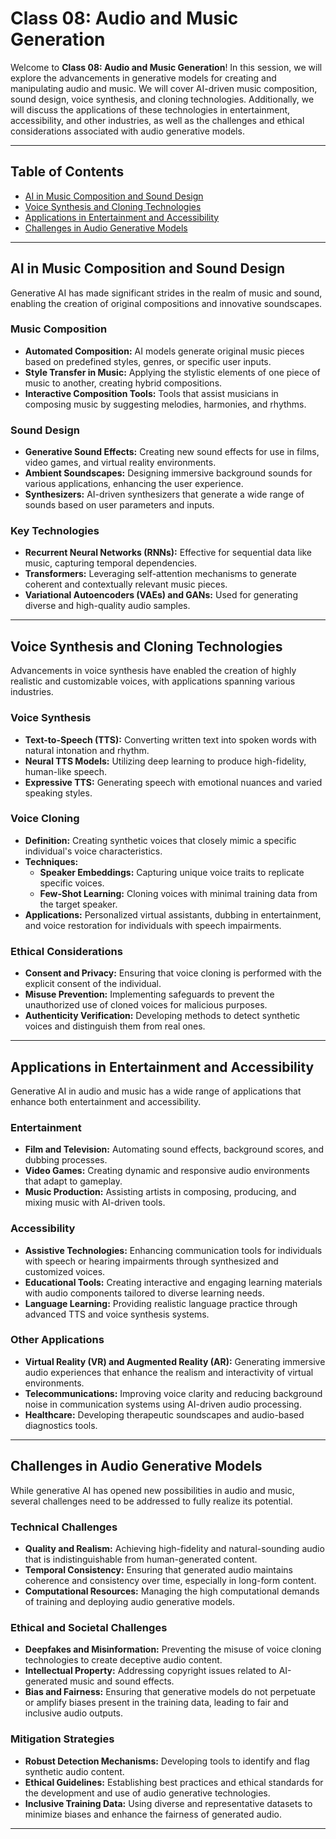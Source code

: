 # Class 08: Audio and Music Generation

Welcome to **Class 08: Audio and Music Generation**! In this session, we will explore the advancements in generative models for creating and manipulating audio and music. We will cover AI-driven music composition, sound design, voice synthesis, and cloning technologies. Additionally, we will discuss the applications of these technologies in entertainment, accessibility, and other industries, as well as the challenges and ethical considerations associated with audio generative models.

---

## Table of Contents

- [AI in Music Composition and Sound Design](#ai-in-music-composition-and-sound-design)
- [Voice Synthesis and Cloning Technologies](#voice-synthesis-and-cloning-technologies)
- [Applications in Entertainment and Accessibility](#applications-in-entertainment-and-accessibility)
- [Challenges in Audio Generative Models](#challenges-in-audio-generative-models)

---

## AI in Music Composition and Sound Design

Generative AI has made significant strides in the realm of music and sound, enabling the creation of original compositions and innovative soundscapes.

### Music Composition

- **Automated Composition:** AI models generate original music pieces based on predefined styles, genres, or specific user inputs.
- **Style Transfer in Music:** Applying the stylistic elements of one piece of music to another, creating hybrid compositions.
- **Interactive Composition Tools:** Tools that assist musicians in composing music by suggesting melodies, harmonies, and rhythms.

### Sound Design

- **Generative Sound Effects:** Creating new sound effects for use in films, video games, and virtual reality environments.
- **Ambient Soundscapes:** Designing immersive background sounds for various applications, enhancing the user experience.
- **Synthesizers:** AI-driven synthesizers that generate a wide range of sounds based on user parameters and inputs.

### Key Technologies

- **Recurrent Neural Networks (RNNs):** Effective for sequential data like music, capturing temporal dependencies.
- **Transformers:** Leveraging self-attention mechanisms to generate coherent and contextually relevant music pieces.
- **Variational Autoencoders (VAEs) and GANs:** Used for generating diverse and high-quality audio samples.

---

## Voice Synthesis and Cloning Technologies

Advancements in voice synthesis have enabled the creation of highly realistic and customizable voices, with applications spanning various industries.

### Voice Synthesis

- **Text-to-Speech (TTS):** Converting written text into spoken words with natural intonation and rhythm.
- **Neural TTS Models:** Utilizing deep learning to produce high-fidelity, human-like speech.
- **Expressive TTS:** Generating speech with emotional nuances and varied speaking styles.

### Voice Cloning

- **Definition:** Creating synthetic voices that closely mimic a specific individual's voice characteristics.
- **Techniques:**
  - **Speaker Embeddings:** Capturing unique voice traits to replicate specific voices.
  - **Few-Shot Learning:** Cloning voices with minimal training data from the target speaker.
- **Applications:** Personalized virtual assistants, dubbing in entertainment, and voice restoration for individuals with speech impairments.

### Ethical Considerations

- **Consent and Privacy:** Ensuring that voice cloning is performed with the explicit consent of the individual.
- **Misuse Prevention:** Implementing safeguards to prevent the unauthorized use of cloned voices for malicious purposes.
- **Authenticity Verification:** Developing methods to detect synthetic voices and distinguish them from real ones.

---

## Applications in Entertainment and Accessibility

Generative AI in audio and music has a wide range of applications that enhance both entertainment and accessibility.

### Entertainment

- **Film and Television:** Automating sound effects, background scores, and dubbing processes.
- **Video Games:** Creating dynamic and responsive audio environments that adapt to gameplay.
- **Music Production:** Assisting artists in composing, producing, and mixing music with AI-driven tools.

### Accessibility

- **Assistive Technologies:** Enhancing communication tools for individuals with speech or hearing impairments through synthesized and customized voices.
- **Educational Tools:** Creating interactive and engaging learning materials with audio components tailored to diverse learning needs.
- **Language Learning:** Providing realistic language practice through advanced TTS and voice synthesis systems.

### Other Applications

- **Virtual Reality (VR) and Augmented Reality (AR):** Generating immersive audio experiences that enhance the realism and interactivity of virtual environments.
- **Telecommunications:** Improving voice clarity and reducing background noise in communication systems using AI-driven audio processing.
- **Healthcare:** Developing therapeutic soundscapes and audio-based diagnostics tools.

---

## Challenges in Audio Generative Models

While generative AI has opened new possibilities in audio and music, several challenges need to be addressed to fully realize its potential.

### Technical Challenges

- **Quality and Realism:** Achieving high-fidelity and natural-sounding audio that is indistinguishable from human-generated content.
- **Temporal Consistency:** Ensuring that generated audio maintains coherence and consistency over time, especially in long-form content.
- **Computational Resources:** Managing the high computational demands of training and deploying audio generative models.

### Ethical and Societal Challenges

- **Deepfakes and Misinformation:** Preventing the misuse of voice cloning technologies to create deceptive audio content.
- **Intellectual Property:** Addressing copyright issues related to AI-generated music and sound effects.
- **Bias and Fairness:** Ensuring that generative models do not perpetuate or amplify biases present in the training data, leading to fair and inclusive audio outputs.

### Mitigation Strategies

- **Robust Detection Mechanisms:** Developing tools to identify and flag synthetic audio content.
- **Ethical Guidelines:** Establishing best practices and ethical standards for the development and use of audio generative technologies.
- **Inclusive Training Data:** Using diverse and representative datasets to minimize biases and enhance the fairness of generated audio.

---